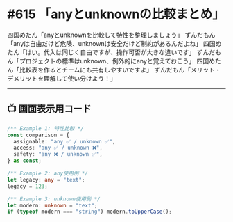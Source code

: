 # #615 「anyとunknownの比較まとめ」

四国めたん「anyとunknownを比較して特性を整理しましょう」
ずんだもん「anyは自由だけど危険、unknownは安全だけど制約があるんだよね」
四国めたん「はい。代入は同じく自由ですが、操作可否が大きな違いです」
ずんだもん「プロジェクトの標準はunknown、例外的にanyと覚えておこう」
四国めたん「比較表を作るとチームにも共有しやすいですよ」
ずんだもん「メリット・デメリットを理解して使い分けよう！」

---

## 📺 画面表示用コード

```typescript
/** Example 1: 特性比較 */
const comparison = {
  assignable: "any ✅ / unknown ✅",
  access: "any ✅ / unknown ❌",
  safety: "any ❌ / unknown ✅",
} as const;

/** Example 2: any使用例 */
let legacy: any = "text";
legacy = 123;

/** Example 3: unknown使用例 */
let modern: unknown = "text";
if (typeof modern === "string") modern.toUpperCase();
```
